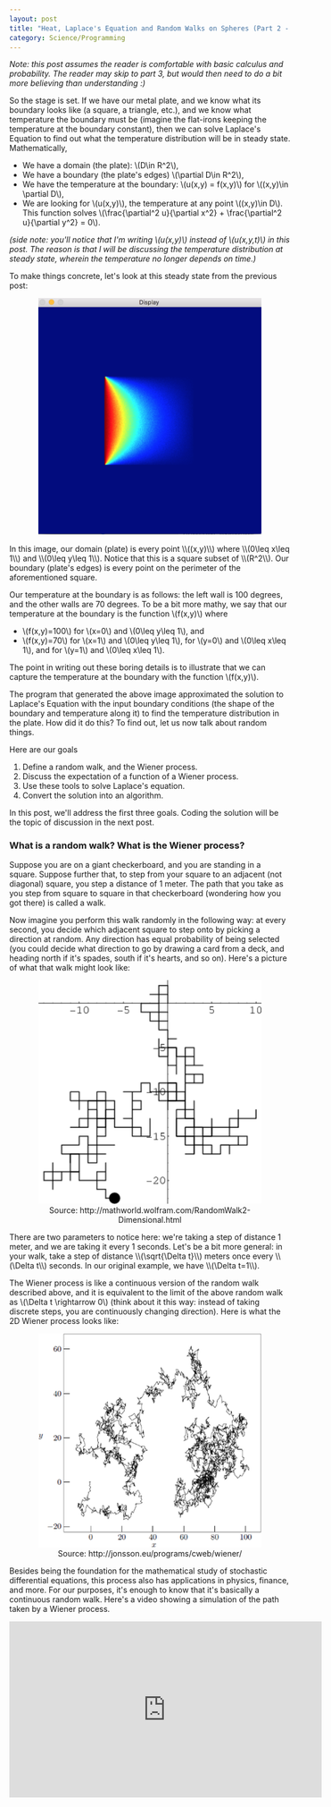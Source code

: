```yaml
---
layout: post
title: "Heat, Laplace's Equation and Random Walks on Spheres (Part 2 - the randomness)"
category: Science/Programming
---
```


<script type="text/javascript"
    src="http://cdn.mathjax.org/mathjax/latest/MathJax.js?config=TeX-AMS-MML_HTMLorMML">
</script>

_Note: this post assumes the reader is comfortable with basic calculus and probability. The reader may skip to part 3, but would then need to do a bit more believing than understanding :)_

So the stage is set. If we have our metal plate, and we know what its boundary looks like (a square, a triangle, etc.), and we know what temperature the boundary must be (imagine the flat-irons keeping the temperature at the boundary constant), then we can solve Laplace's Equation to find out what the temperature distribution will be in steady state. Mathematically,

- We have a domain (the plate): \\(D\in R^2\\),
- We have a boundary (the plate's edges) \\(\partial D\in R^2\\), 
- We have the temperature at the boundary: \\(u(x,y) = f(x,y)\\) for \\((x,y)\in \partial D\\),
- We are looking for \\(u(x,y)\\), the temperature at any point \\((x,y)\in D\\). This function solves \\(\frac{\partial^2 u}{\partial x^2} + \frac{\partial^2 u}{\partial y^2} = 0\\). 
    
    
_(side note: you'll notice that I'm writing \\(u(x,y)\\) instead of \\(u(x,y,t)\\) in this post. The reason is that I will be discussing the temperature distribution at steady state, wherein the temperature no longer depends on time.)_

To make things concrete, let's look at this steady state from the previous post:
<div style="text-align:center;">
<figure>
<a href="/images/kak/square1.png">
<img style="width:400px;" src="/images/kak/square1.png" />
</a>
</figure>
</div>
In this image, our domain (plate) is every point \\((x,y)\\) where \\(0\leq x\leq 1\\) and \\(0\leq y\leq 1\\). Notice that this is a square subset of \\(R^2\\). Our boundary (plate's edges) is every point on the perimeter of the aforementioned square. 

Our temperature at the boundary is as follows: the left wall is 100 degrees, and the other walls are 70 degrees. To be a bit more mathy, we say that our temperature at the boundary is the function \\(f(x,y)\\) where 

- \\(f(x,y)=100\\) for \\(x=0\\) and \\(0\leq y\leq 1\\), and 
- \\(f(x,y)=70\\) for \\(x=1\\) and \\(0\leq y\leq 1\\), for \\(y=0\\) and \\(0\leq x\leq 1\\), and for \\(y=1\\) and \\(0\leq x\leq 1\\).

The point in writing out these boring details is to illustrate that we can capture the temperature at the boundary with the function \\(f(x,y)\\). 

The program that generated the above image approximated the solution to Laplace's Equation with the input boundary conditions (the shape of the boundary and temperature along it) to find the temperature distribution in the plate. How did it do this? To find out, let us now talk about random things. 

Here are our goals

1. Define a random walk, and the Wiener process.
2. Discuss the expectation of a function of a Wiener process.
3. Use these tools to solve Laplace's equation.
4. Convert the solution into an algorithm.

In this post, we'll address the first three goals. Coding the solution will be the topic of discussion in the next post. 

### What is a random walk? What is the Wiener process?

Suppose you are on a giant checkerboard, and you are standing in a square. Suppose further that, to step from your square to an adjacent (not diagonal) square, you step a distance of 1 meter. The path that you take as you step from square to square in that checkerboard (wondering how you got there) is called a walk.

Now imagine you perform this walk randomly in the following way: at every second, you decide which adjacent square to step onto by picking a direction at random. Any direction has equal probability of being selected (you could decide what direction to go by drawing a card from a deck, and heading north if it's spades, south if it's hearts, and so on). Here's a picture of what that walk might look like:
<div style="text-align:center;">
<figure>
<a href="/images/kak/walk.gif">
<img style="width:400px;" src="/images/kak/walk.gif" />
</a>
<figcaption > Source: http://mathworld.wolfram.com/RandomWalk2-Dimensional.html </figcaption>
</figure>
</div>
There are two parameters to notice here: we're taking a step of distance 1 meter, and we are taking it every 1 seconds. Let's be a bit more general: in your walk,  take a step of distance \\(\sqrt{\Delta t}\\) meters once every \\(\Delta t\\) seconds. In our original example, we have \\(\Delta t=1\\). 

The Wiener process is like a continuous version of the random walk described above, and it is equivalent to the limit of the above random walk as \\(\Delta t \rightarrow 0\\) (think about it this way: instead of taking discrete steps, you are continuously changing direction). Here is what the 2D Wiener process looks like:
<!-- blog post idea - drunk bird doesn't get home -->
<div style="text-align:center;">
<figure>
<a href="/images/kak/wiener.png">
<img style="width:400px;" src="/images/kak/wiener.png" />
</a>
<figcaption > Source: http://jonsson.eu/programs/cweb/wiener/ </figcaption>
</figure>
</div>

Besides being the foundation for the mathematical study of stochastic differential equations, this process also has applications in physics, finance, and more. For our purposes, it's enough to know that it's basically a continuous random walk. Here's a video showing a simulation of the path taken by a Wiener process. 
<div style="text-align:center;" > 
<iframe width="560" height="315" src="https://www.youtube.com/embed/pTYe5ssPD3k" frameborder="0" allowfullscreen></iframe>
</div>
<!--
If we wanted to do some math on this walk, we could represent it by a function of time that returns a 2D coordinate (ie which square the walker stands on after the given amount of time). More specifically, we can represent the walk by \\(f(t)\\), where 

\\(f(t) = \sum_i=1^t X_i \\)

where \\(X_i\\) is a random variable which is \\((1,0)\\) with probability 1/4, \\((0,1)\\) with probability 1/4, \\((-1,0)\\) with probability 1/4, and \\((0,-1)\\) with probability 1/4. 
-->

### What is the expectation of a function of a Wiener process?

First, let's take note of the fact that a 2D Wiener process is like a mapping which takes a time \\(t\\) and returns a 2D coordinate \\((x,y)\\). From now on, we will denote the Wiener process by \\(W_t\\). For example, in the above video, \\(W_0 = (0,0)\\) since the process starts at the origin. However we must keep this critical fact in mind: \\(W_t\\) is a _random variable_, and it does _not_ have a definite value, but rather a probability distribution (like the toss of a die, or the flip of a coin). From this perspective, you may view the above video as akin to a coin toss: it's just the outcome of one experiment. 

Now let's remember our temperature function \\(f(x,y)\\) (let's use the letter \\(f\\) now for a reason which will become clearer later on), which takes a 2D coordinate \\((x,y)\\) and returns a number representing the temperature at that point in space. What if, instead of passing a definite coordinate \\((x,y)\\), we talk about the temperature at the random coordinate \\(W_t\\)? Let us define \\(f(W_t)\\), to be the function which returns the temperature at the coordinate that the Wiener process (think random walker on plane) has arrived at after \\(t\\) seconds. 

Again, this function doesn't have a definite value for a given \\(t\\), but rather a probability distribution. For example, let's say that any point in the upper half of the plane has temperature 10, and any point in the lower half of the plane has temperature -10. Take a minute to convince yourself that the Wiener process (random walker) has equal probability of ending up on either half of the plane (disregard the x-axis, the Wiener process is almost never exactly on it). Then, we have the following probability mass function for \\(f(W_t)\\):

- \\(P(f(W_t) = 10) = 1/2\\)
- \\(P(f(W_t) = -10) = 1/2\\)

This is shown in the following video. We let the Wiener process run for some time, say 10 seconds. Then, we take it's value (which is a 2D coordinate) and find the temperature at that point.
<div style="text-align:center;"> 
<iframe width="560" height="315" src="https://www.youtube.com/embed/jIPpcvotXLE" frameborder="0" allowfullscreen></iframe>
</div>
Each dot corresponds to one experiment of \\(f(W_{10})\\). As we predicted, the result is that about half of our dots are  hot, and half are cold. 

The expectation of a function of a Wiener process depends on two things:

- Where does the Wiener process start?
- At what time are we taking the expectation?

For this reason, we will denote the expectation as \\(w(x,y,t) = E^{(x,y)}[f(W_t)]\\). Notice that \\(w(x,y,t)\\) is not random, but rather deterministic. Just as the expectation (average) of a die roll is definitely 3.5, the expectation of a function of the Wiener process is a definite number. In the above video, \\(w(0,0,t)\\), which is the expected value of the temperature at \\(W_t\\) given that the process started at the origin, is 0 no matter what \\(t\\) is (since the probabilities above don't depend on \\(t\\)). If we started the Wiener process at \\((0,10)\\), then the expectation would be positive, but decreasing with time; after not much time, we'll probably get a hot it, but after a lot of time, we're not too sure.  



### How does this help us with Laplace's equation?
We're in the home stretch now. Laplace's equation is

\\(\frac{\partial^2 u}{\partial x^2} + \frac{\partial^2 u}{\partial y^2} = 0\\)

where \\(u\\) is the temperature inside the plate. Our boundary condition is that the temperature at the boundary (edges of the plate) is given by \\(f(x,y)\\). 

Take a point \\((x,y)\\) inside the plate, and start a Wiener process at it. After a certain amount of time, this Wiener process will hit the boundary; this time is called the _hitting time_ and is denoted by \\(\tau\\). Then Laplace's equation with the above boundary condition is solved by

\\(u(x,y) = E^{(x,y)}[f(W_\tau)]\\)

which, in English, is the expected value of the temperature of the boundary at the hitting spot of a Wiener process that started at \\((x,y)\\). 
